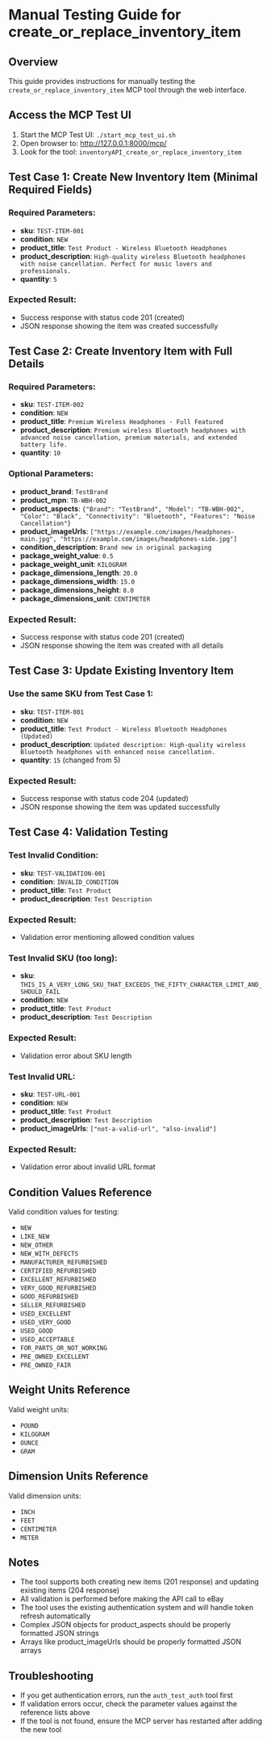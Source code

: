 # Manual Testing Guide for create_or_replace_inventory_item

## Overview
This guide provides instructions for manually testing the `create_or_replace_inventory_item` MCP tool through the web interface.

## Access the MCP Test UI
1. Start the MCP Test UI: `./start_mcp_test_ui.sh`
2. Open browser to: http://127.0.0.1:8000/mcp/
3. Look for the tool: `inventoryAPI_create_or_replace_inventory_item`

## Test Case 1: Create New Inventory Item (Minimal Required Fields)

### Required Parameters:
- **sku**: `TEST-ITEM-001`
- **condition**: `NEW`
- **product_title**: `Test Product - Wireless Bluetooth Headphones`
- **product_description**: `High-quality wireless Bluetooth headphones with noise cancellation. Perfect for music lovers and professionals.`
- **quantity**: `5`

### Expected Result:
- Success response with status code 201 (created)
- JSON response showing the item was created successfully

## Test Case 2: Create Inventory Item with Full Details

### Required Parameters:
- **sku**: `TEST-ITEM-002`
- **condition**: `NEW`
- **product_title**: `Premium Wireless Headphones - Full Featured`
- **product_description**: `Premium wireless Bluetooth headphones with advanced noise cancellation, premium materials, and extended battery life.`
- **quantity**: `10`

### Optional Parameters:
- **product_brand**: `TestBrand`
- **product_mpn**: `TB-WBH-002`
- **product_aspects**: `{"Brand": "TestBrand", "Model": "TB-WBH-002", "Color": "Black", "Connectivity": "Bluetooth", "Features": "Noise Cancellation"}`
- **product_imageUrls**: `["https://example.com/images/headphones-main.jpg", "https://example.com/images/headphones-side.jpg"]`
- **condition_description**: `Brand new in original packaging`
- **package_weight_value**: `0.5`
- **package_weight_unit**: `KILOGRAM`
- **package_dimensions_length**: `20.0`
- **package_dimensions_width**: `15.0`
- **package_dimensions_height**: `8.0`
- **package_dimensions_unit**: `CENTIMETER`

### Expected Result:
- Success response with status code 201 (created)
- JSON response showing the item was created with all details

## Test Case 3: Update Existing Inventory Item

### Use the same SKU from Test Case 1:
- **sku**: `TEST-ITEM-001`
- **condition**: `NEW`
- **product_title**: `Test Product - Wireless Bluetooth Headphones (Updated)`
- **product_description**: `Updated description: High-quality wireless Bluetooth headphones with enhanced noise cancellation.`
- **quantity**: `15` (changed from 5)

### Expected Result:
- Success response with status code 204 (updated)
- JSON response showing the item was updated successfully

## Test Case 4: Validation Testing

### Test Invalid Condition:
- **sku**: `TEST-VALIDATION-001`
- **condition**: `INVALID_CONDITION`
- **product_title**: `Test Product`
- **product_description**: `Test Description`

### Expected Result:
- Validation error mentioning allowed condition values

### Test Invalid SKU (too long):
- **sku**: `THIS_IS_A_VERY_LONG_SKU_THAT_EXCEEDS_THE_FIFTY_CHARACTER_LIMIT_AND_SHOULD_FAIL`
- **condition**: `NEW`
- **product_title**: `Test Product`
- **product_description**: `Test Description`

### Expected Result:
- Validation error about SKU length

### Test Invalid URL:
- **sku**: `TEST-URL-001`
- **condition**: `NEW`
- **product_title**: `Test Product`
- **product_description**: `Test Description`
- **product_imageUrls**: `["not-a-valid-url", "also-invalid"]`

### Expected Result:
- Validation error about invalid URL format

## Condition Values Reference
Valid condition values for testing:
- `NEW`
- `LIKE_NEW`
- `NEW_OTHER`
- `NEW_WITH_DEFECTS`
- `MANUFACTURER_REFURBISHED`
- `CERTIFIED_REFURBISHED`
- `EXCELLENT_REFURBISHED`
- `VERY_GOOD_REFURBISHED`
- `GOOD_REFURBISHED`
- `SELLER_REFURBISHED`
- `USED_EXCELLENT`
- `USED_VERY_GOOD`
- `USED_GOOD`
- `USED_ACCEPTABLE`
- `FOR_PARTS_OR_NOT_WORKING`
- `PRE_OWNED_EXCELLENT`
- `PRE_OWNED_FAIR`

## Weight Units Reference
Valid weight units:
- `POUND`
- `KILOGRAM`
- `OUNCE`
- `GRAM`

## Dimension Units Reference
Valid dimension units:
- `INCH`
- `FEET`
- `CENTIMETER`
- `METER`

## Notes
- The tool supports both creating new items (201 response) and updating existing items (204 response)
- All validation is performed before making the API call to eBay
- The tool uses the existing authentication system and will handle token refresh automatically
- Complex JSON objects for product_aspects should be properly formatted JSON strings
- Arrays like product_imageUrls should be properly formatted JSON arrays

## Troubleshooting
- If you get authentication errors, run the `auth_test_auth` tool first
- If validation errors occur, check the parameter values against the reference lists above
- If the tool is not found, ensure the MCP server has restarted after adding the new tool
